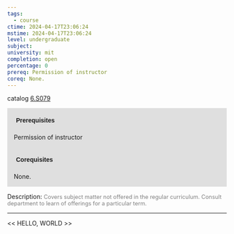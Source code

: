 ```yaml
---
tags:
  - course
ctime: 2024-04-17T23:06:24
mstime: 2024-04-17T23:06:24
level: undergraduate
subject: 
university: mit
completion: open
percentage: 0
prereq: Permission of instructor
coreq: None.
---
```


catalog [6.S079](http://student.mit.edu/catalog/m6e.html#6.S079)

<span style="display: block; padding: 15px; background-color: rgb(100, 100, 100, 0.2);"><font id="m_prereq3501_0" style="display: block; font-family: Arial, sans-serif; font-weight: bold; padding: 5px">Prerequisites</font><br><span id="prereq3501_0">Permission of instructor</span></span>
<span style="display: block; padding: 15px; background-color: rgb(100, 100, 100, 0.2);"><font id="m_coreq3501_0" style="display: block; font-family: Arial, sans-serif; font-weight: bold; padding: 5px">Corequisites</font><br><span id="coreq3501_0">None.</span></span>

<font style="">Description:</font>
<font style="color: grey; font-size: 0.8rem;">Covers subject matter not offered in the regular curriculum. Consult department to learn of offerings for a particular term.</font>



---

<< HELLO, WORLD >>
